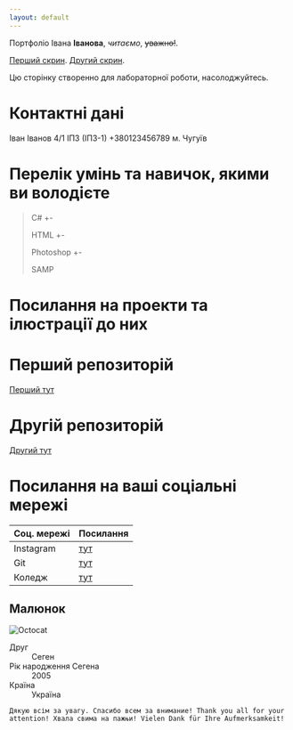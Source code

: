 ```yaml
---
layout: default
---
```


Портфоліо Івана **Іванова**, _читаємо_,  ~~уважно!~~.

[Перший скрин](./img/1.png).
[Другий скрин](./img/2.png).


Цю сторінку створенно для лабораторної роботи, насолоджуйтесь.

# Контактні дані
Іван Іванов 4/1 ІПЗ (ІПЗ-1)
+380123456789
м. Чугуїв

# Перелік умінь та навичок, якими ви володієте

> С# +-
>
> HTML +-
>
> Photoshop +-
>
> SAMP

# Посилання на проекти та ілюстрації до них


# Перший репозиторій
[Перший тут](https://github.com/LabeUri/LabeUri.github.io.git)

# Другій репозиторій
[Другий тут](https://github.com/LabeUri/LabeUri1.github.io.git)

# Посилання на ваші соціальні мережі

| Соц. мережі        | Посилання                                               |
|:-------------------|:--------------------------------------------------------|
| Instagram          | [тут](https://www.instagram.com/deadblader/)            |
| Git                | [тут](https://github.com/LabeUri?tab=repositories)      |
| Коледж             | [тут](https://www.rv-it.college/)                       |
## Малюнок

![Octocat](https://github.githubassets.com/images/icons/emoji/octocat.png)

<dl>
<dt>Друг</dt>
<dd>Сеген</dd>
<dt>Рік народження Сегена</dt>
<dd>2005</dd>
<dt>Країна</dt>
<dd>Україна</dd>
</dl>

```
Дякую всім за увагу. Спасибо всем за внимание! Thank you all for your attention! Хвала свима на пажњи! Vielen Dank für Ihre Aufmerksamkeit!
```
